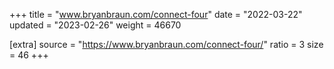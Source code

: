 +++
title = "www.bryanbraun.com/connect-four"
date = "2022-03-22"
updated = "2023-02-26"
weight = 46670

[extra]
source = "https://www.bryanbraun.com/connect-four/"
ratio = 3
size = 46
+++
